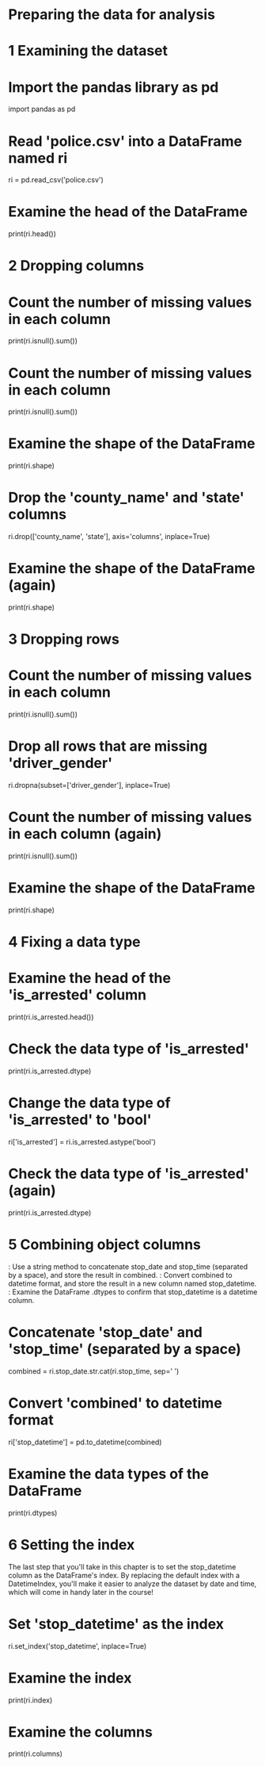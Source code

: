 # Preparing the data for analysis
# 1 Examining the dataset
# Import the pandas library as pd
import pandas as pd

# Read 'police.csv' into a DataFrame named ri
ri = pd.read_csv('police.csv')

# Examine the head of the DataFrame
print(ri.head())

# 2 Dropping columns
# Count the number of missing values in each column
print(ri.isnull().sum())

# Count the number of missing values in each column
print(ri.isnull().sum())

# Examine the shape of the DataFrame
print(ri.shape)

# Drop the 'county_name' and 'state' columns
ri.drop(['county_name', 'state'], axis='columns', inplace=True)

# Examine the shape of the DataFrame (again)
print(ri.shape)

# 3 Dropping rows
# Count the number of missing values in each column
print(ri.isnull().sum())

# Drop all rows that are missing 'driver_gender'
ri.dropna(subset=['driver_gender'], inplace=True)

# Count the number of missing values in each column (again)
print(ri.isnull().sum())

# Examine the shape of the DataFrame
print(ri.shape)

# 4 Fixing a data type
# Examine the head of the 'is_arrested' column
print(ri.is_arrested.head())

# Check the data type of 'is_arrested'
print(ri.is_arrested.dtype)

# Change the data type of 'is_arrested' to 'bool'
ri['is_arrested'] = ri.is_arrested.astype('bool')

# Check the data type of 'is_arrested' (again)
print(ri.is_arrested.dtype)

# 5 Combining object columns
: Use a string method to concatenate stop_date and stop_time (separated by a space), and store the result in combined.
: Convert combined to datetime format, and store the result in a new column named stop_datetime.
: Examine the DataFrame .dtypes to confirm that stop_datetime is a datetime column.
# Concatenate 'stop_date' and 'stop_time' (separated by a space)
combined = ri.stop_date.str.cat(ri.stop_time, sep=' ')

# Convert 'combined' to datetime format
ri['stop_datetime'] = pd.to_datetime(combined)

# Examine the data types of the DataFrame
print(ri.dtypes)

# 6 Setting the index
The last step that you'll take in this chapter is to set the stop_datetime column as the DataFrame's index. By replacing the default index with a DatetimeIndex, you'll make it easier to analyze the dataset by date and time, which will come in handy later in the course!

# Set 'stop_datetime' as the index
ri.set_index('stop_datetime', inplace=True)

# Examine the index
print(ri.index)

# Examine the columns
print(ri.columns)
